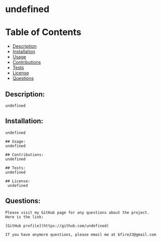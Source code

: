 # undefined

  # Table of Contents

  * [Description](#description)
  * [Installation](#installation)
  * [Usage](#usage)
  * [Contributions](#contributions)
  * [Tests](#tests)
  * [License](#license)
  * [Questions](#questions)
  
  ## Description:
    undefined
  
  ## Installation:
    undefined
  
    ## Usage:
    undefined
  
    ## Contributions:
    undefined
  
    ## Tests:
    undefined
  
    ## License:
     undefined
    
  ## Questions:
    Please visit my GitHub page for any questions about the project. 
    Here is the link:

    [GitHub profile](https://github.com/undefined)

    If you have anymore questions, please email me at bfire23@gmail.com





